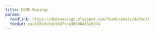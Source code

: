 ```yaml
---
title: DBMS Musings
params:
  feedlink: https://dbmsmusings.blogspot.com/feeds/posts/default
  feedid: cae335bdc5de19d7cca30608485c637a
---
```

